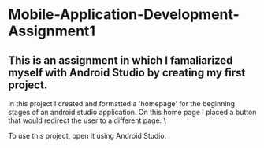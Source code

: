 # Mobile-Application-Development-Assignment1


## This is an assignment in which I famaliarized myself with Android Studio by creating my first project.

In this project I created and formatted a 'homepage' for the beginning stages of an android studio application. On this home page I placed a button that would redirect the user to a different page. \

To use this project, open it using Android Studio.
